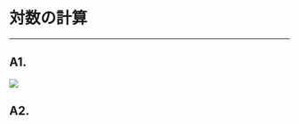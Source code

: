 # 対数の計算

---

## A1.

<img src="https://latex.codecogs.com/gif.latex?\log_{10}6+\log_{10}2\times3\\=\log_{10}2+\log_{10}3\\=a+b"/>

## A2.